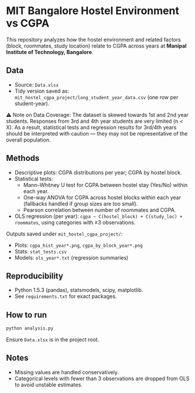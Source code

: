 # MIT Bangalore Hostel Environment vs CGPA

This repository analyzes how the hostel environment and related factors (block, roommates, study location) relate to CGPA across years at **Manipal Institute of Technology, Bangalore**.

## Data
- Source: `Data.xlsx`
- Tidy version saved as: `mit_hostel_cgpa_project/long_student_year_data.csv` (one row per student-year).

⚠️ Note on Data Coverage:
The dataset is skewed towards 1st and 2nd year students.
Responses from 3rd and 4th year students are very limited (n < X).
As a result, statistical tests and regression results for 3rd/4th years should be interpreted with caution — they may not be representative of the overall population.

## Methods
- Descriptive plots: CGPA distributions per year; CGPA by hostel block.
- Statistical tests: 
  - Mann–Whitney U test for CGPA between hostel stay (Yes/No) within each year.
  - One-way ANOVA for CGPA across hostel blocks within each year (fallbacks handled if group sizes are too small).
  - Pearson correlation between number of roommates and CGPA.
- OLS regression (per year): `cgpa ~ C(hostel_block) + C(study_loc) + roommates`, using categories with ≥3 observations.

Outputs saved under `mit_hostel_cgpa_project/`:
- Plots: `cgpa_hist_year*.png`, `cgpa_by_block_year*.png`
- Stats: `stat_tests.csv`
- Models: `ols_year*.txt` (regression summaries)

## Reproducibility
- Python 1.5.3 (pandas), statsmodels, scipy, matplotlib.
- See `requirements.txt` for exact packages.

## How to run
```bash
python analysis.py
```

Ensure `Data.xlsx` is in the project root.

## Notes
- Missing values are handled conservatively.
- Categorical levels with fewer than 3 observations are dropped from OLS to avoid unstable estimates.

